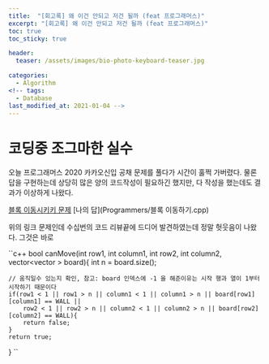 ```yaml
---
title:  "[회고록] 왜 이건 안되고 저건 될까 (feat 프로그래머스)"
excerpt: "[회고록] 왜 이건 안되고 저건 될까 (feat 프로그래머스)"
toc: true
toc_sticky: true

header:
  teaser: /assets/images/bio-photo-keyboard-teaser.jpg

categories:
  - Algorithm
<!-- tags:
  - Database 
last_modified_at: 2021-01-04 -->
---
```

# 코딩중 조그마한 실수

오늘 프로그래머스 2020 카카오신입 공채 문제를 풀다가 시간이 훌쩍 가버렸다. 물론 답을 구현하는데 상당히 많은 양의 코드작성이 필요하긴 했지만,
다 작성을 했는데도 결과가 이상하게 나왔다. 

[블록 이동시키키 문제](https://programmers.co.kr/learn/courses/30/lessons/60063)
[나의 답](Programmers/블록 이동하기.cpp)

위의 링크 문제인데 수십번의 코드 리뷰끝에 드디어 발견하였는데 정말 헛웃음이 나왔다. 그것은 바로



``c++
bool canMove(int row1, int column1, int row2, int column2, vector<vector<int> > board){
    int n = board.size();
    
    // 움직일수 있는지 확인, 참고: board 인덱스에 -1 을 해준이유는 시작 행과 열이 1부터 시작하기 때문이다
    if(row1 < 1 || row1 > n || column1 < 1 || column1 > n || board[row1][column1] == WALL ||
        row2 < 1 || row2 > n || column2 < 1 || column2 > n || board[row2][column2] == WALL){
        return false;    
    }    
    return true;
}
``
